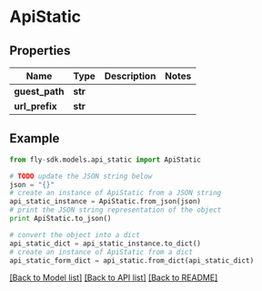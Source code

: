 # ApiStatic


## Properties
Name | Type | Description | Notes
------------ | ------------- | ------------- | -------------
**guest_path** | **str** |  | 
**url_prefix** | **str** |  | 

## Example

```python
from fly-sdk.models.api_static import ApiStatic

# TODO update the JSON string below
json = "{}"
# create an instance of ApiStatic from a JSON string
api_static_instance = ApiStatic.from_json(json)
# print the JSON string representation of the object
print ApiStatic.to_json()

# convert the object into a dict
api_static_dict = api_static_instance.to_dict()
# create an instance of ApiStatic from a dict
api_static_form_dict = api_static.from_dict(api_static_dict)
```
[[Back to Model list]](../README.md#documentation-for-models) [[Back to API list]](../README.md#documentation-for-api-endpoints) [[Back to README]](../README.md)


